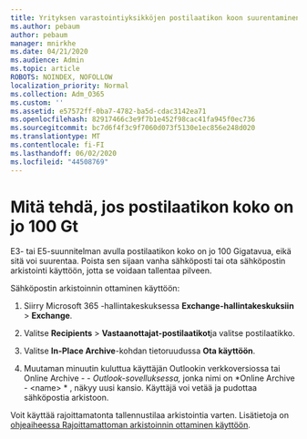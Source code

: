 ```yaml
---
title: Yrityksen varastointiyksikköjen postilaatikon koon suurentaminen
ms.author: pebaum
author: pebaum
manager: mnirkhe
ms.date: 04/21/2020
ms.audience: Admin
ms.topic: article
ROBOTS: NOINDEX, NOFOLLOW
localization_priority: Normal
ms.collection: Adm_O365
ms.custom: ''
ms.assetid: e57572ff-0ba7-4782-ba5d-cdac3142ea71
ms.openlocfilehash: 82917466c3e9f7b1e452f98cac41fa945f0ec736
ms.sourcegitcommit: bc7d6f4f3c9f7060d073f5130e1ec856e248d020
ms.translationtype: MT
ms.contentlocale: fi-FI
ms.lasthandoff: 06/02/2020
ms.locfileid: "44508769"
---
```

# <a name="what-to-do-if-your-mailbox-size-is-already-100gb"></a>Mitä tehdä, jos postilaatikon koko on jo 100 Gt

E3- tai E5-suunnitelman avulla postilaatikon koko on jo 100 Gigatavua, eikä sitä voi suurentaa. Poista sen sijaan vanha sähköposti tai ota sähköpostin arkistointi käyttöön, jotta se voidaan tallentaa pilveen. 
  
Sähköpostin arkistoinnin ottaminen käyttöön:
  
1. Siirry Microsoft 365 -hallintakeskuksessa **Exchange-hallintakeskuksiin** \> **Exchange**. 
    
2. Valitse **Recipients** \> **Vastaanottajat-postilaatikot**ja valitse postilaatikko. 
    
3. Valitse **In-Place Archive**-kohdan tietoruudussa **Ota käyttöön**. 
    
4. Muutaman minuutin kuluttua käyttäjän Outlookin verkkoversiossa tai Online Archive - - *Outlook-sovelluksessa,* jonka nimi on *Online Archive - \<name\> * , näkyy uusi kansio. Käyttäjä voi vetää ja pudottaa sähköpostia arkistoon. 
    
Voit käyttää rajoittamatonta tallennustilaa arkistointia varten. Lisätietoja on [ohjeaiheessa Rajoittamattoman arkistoinnin ottaminen käyttöön](https://docs.microsoft.com/microsoft-365/compliance/enable-unlimited-archiving).
  

